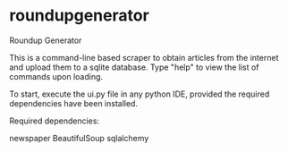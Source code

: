 # roundupgenerator
Roundup Generator

This is a command-line based scraper to obtain articles from the internet and upload them to a sqlite database. Type "help" to view the list of commands upon loading.

To start, execute the ui.py file in any python IDE, provided the required dependencies have been installed.

Required dependencies:

newspaper
BeautifulSoup
sqlalchemy
